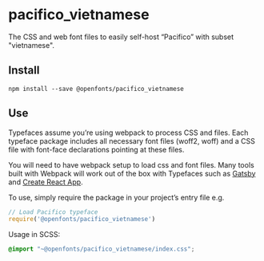 
# pacifico_vietnamese

The CSS and web font files to easily self-host “Pacifico” with subset "vietnamese".

## Install

`npm install --save @openfonts/pacifico_vietnamese`

## Use

Typefaces assume you’re using webpack to process CSS and files. Each typeface
package includes all necessary font files (woff2, woff) and a CSS file with
font-face declarations pointing at these files.

You will need to have webpack setup to load css and font files. Many tools built
with Webpack will work out of the box with Typefaces such as [Gatsby](https://github.com/gatsbyjs/gatsby)
and [Create React App](https://github.com/facebookincubator/create-react-app).

To use, simply require the package in your project’s entry file e.g.

```javascript
// Load Pacifico typeface
require('@openfonts/pacifico_vietnamese')
```

Usage in SCSS:
```scss
@import "~@openfonts/pacifico_vietnamese/index.css";
```
